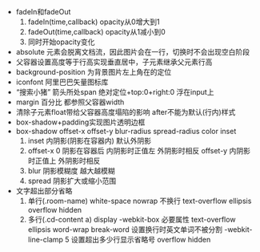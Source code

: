 - fadeIn和fadeOut
    1. fadeIn(time,callback) opacity从0增大到1
    2. fadeOut(time,callback) opacity从1减小到0
    3. 同时开始opacity变化
- absolute
    元素会脱离文档流，因此图片会在一行，切换时不会出现空白阶段
- 父容器设置高度等于行高实现垂直居中，子元素继承父元素行高
- background-position 为背景图片左上角在的定位
- iconfont 阿里巴巴矢量图标库
- “搜索小猪” 箭头所处span 绝对定位+top:0+right:0 浮在input上
- margin 百分比 都参照父容器width
- 清除子元素float带给父容器高度塌陷的影响 after不能为默认(行内)样式
- box-shadow+padding实现图片透明边框
- box-shadow offset-x offset-y blur-radius spread-radius color inset
    1. inset 内阴影(阴影在容器内) 默认外阴影
    2. offset-x 0 阴影在容器后 内阴影时正值左 外阴影时相反
        offset-y 内阴影时正值上 外阴影时相反
    3. blur 阴影模糊度 越大越模糊
    4. spread 阴影扩大或缩小范围
- 文字超出部分省略
    1. 单行(.room-name)
        white-space nowrap 不换行
        text-overflow ellipsis
        overflow hidden
    2. 多行(.cd-content a)
        display -webkit-box 必要属性
        text-overflow ellipsis
        word-wrap break-word 设置换行时英文单词不被分割
        -webkit-line-clamp 5 设置超出多少行显示省略号
        overflow hidden




